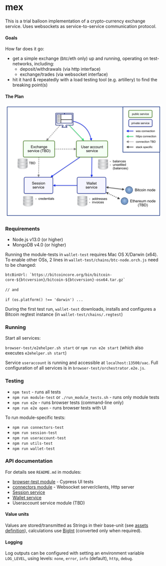 # mex

This is a trial balloon implementation of a crypto-currency exchange service. Uses 
websockets as service-to-service communication protocol.

#### Goals

How far does it go:
- get a simple exchange (btc/eth only) up and running, operating on test-networks, including:
    - deposit/withdrawals (via http interface)
    - exchange/trades (via websocket interface)
- hit it hard & repeatedly with a load testing tool (e.g. artillery) to find the breaking point(s)  

#### The Plan

<p align="center">
    <img src="arch-diagram.png" width="750px" />
</p>


### Requirements

- Node.js v13.0 (or higher)
- MongoDB v4.0 (or higher)

Running the module-tests in `wallet-test` requires Mac OS X/Darwin (x64). To enable other OSs, 
2 lines in `wallet-test/chains/btc-node.orch.js` need to be changed: 
```
btcBinUrl: `https://bitcoincore.org/bin/bitcoin-core-${btcversion}/bitcoin-${btcversion}-osx64.tar.gz`

// and

if (os.platform() !== 'darwin') ...
```

During the first test run, `wallet-test` downloads, installs and
configures a Bitcoin regtest instance (in `wallet-test/chains/.regtest`) 

### Running

Start all services: 

`browser-test/e2ehelper.sh start` or `npm run e2e start` (which also executes `e2ehelper.sh start`)
 
Service `useraccount` is running and accessible at `localhost:13500/uac`. 
Full configuration of all services is in `browser-test/orchestrator.e2e.js`.

### Testing

- `npm test` - runs all tests
- `npm run module-test` or `./run_module_tests.sh` - runs only module tests
- `npm run e2e` - runs browser tests (command-line only)
- `npm run e2e open` - runs browser tests with UI

To run module-specific tests:
- `npm run connectors-test`
- `npm run session-test`
- `npm run useraccount-test`
- `npm run utils-test`
- `npm run wallet-test`

### API documentation

For details see `README.md` in modules:
- [browser-test module](browser-test) - Cypress UI tests
- [connectors module](connectors) - Websocket server/clients, Http server
- [Session service](session)
- [Wallet service](wallet)
- Useraccount service module (TBD)

#### Value units

Values are stored/transmitted as Strings in their base-unit (see [assets definition](metadata/assets.json)),
calculations use [BigInt](https://developer.mozilla.org/en-US/docs/Web/JavaScript/Reference/Global_Objects/bigint)
(converted only when required). 

#### Logging

Log outputs can be configured with setting an environment variable `LOG_LEVEL`, 
using levels: `none`, `error`, `info` (default), `http`, `debug`. 
